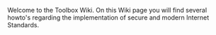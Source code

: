 Welcome to the Toolbox Wiki.
On this Wiki page you will find several howto's regarding the implementation of secure and modern Internet Standards.
